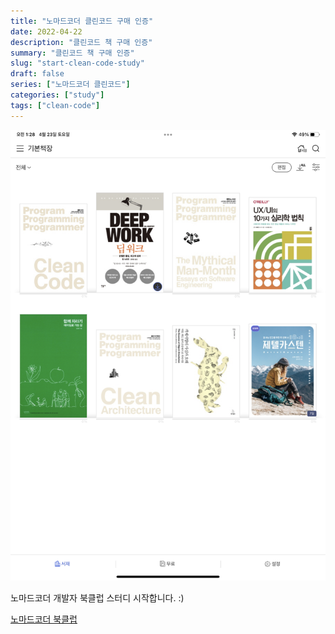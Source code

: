 ```yaml
---
title: "노마드코더 클린코드 구매 인증"
date: 2022-04-22
description: "클린코드 책 구매 인증"
summary: "클린코드 책 구매 인증"
slug: "start-clean-code-study"
draft: false
series: ["노마드코더 클린코드"]
categories: ["study"]
tags: ["clean-code"]
---
```


![이미지](/img/clean-code/book.png)

노마드코더 개발자 북클럽 스터디 시작합니다. :)

[노마드코더 북클럽](https://nomadcoders.co/c/clean-code/lobby)
